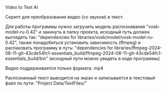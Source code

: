 Video to Text AI

Скрипт для преобразования видео (со звуком) в текст.

Для работы программы нужно загрузить модель распознавания "vosk-model-ru-0.42" и закинуть в папку проекта, исходный путь должен выглядеть так: "dependencies for libraries/vosk/model/vosk-model-ru-0.42",
также понадобиться установить зависимость (ffmpeg) и распаковать программу в путь: "dependencies for libraries/ffmpeg-2024-08-11-git-43cde54fc1-essentials_build/ffmpeg-2024-08-11-git-43cde54fc1-essentials_build/bin" 
(исходный пути можно увидеть в коде программы)

Видео поддерживается только формата .mp4

Распознанный текст выводится на экран и записывается в текстовый файл по пути: "Project Data/TextFiles/"

